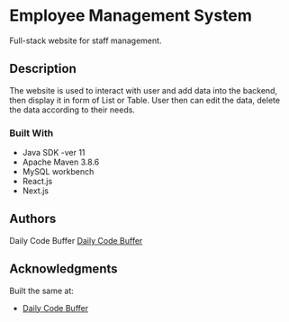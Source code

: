 # Employee Management System

Full-stack website for staff management.

## Description


The website is used to interact with user and add data into the backend, then display it in form of List or Table.
User then can edit the data, delete the data according to their needs.

### Built With
- Java SDK -ver 11
- Apache Maven 3.8.6 
- MySQL workbench
- React.js
- Next.js
## Authors
Daily Code Buffer
[Daily Code Buffer](http://www.dailycodebuffer.com)
## Acknowledgments

Built the same at:
* [Daily Code Buffer](https://www.youtube.com/watch?v=EHDlebVv6zw)
